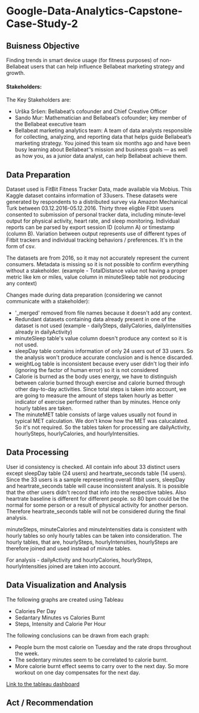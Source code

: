 # Google-Data-Analytics-Capstone-Case-Study-2
## Buisness Objective
Finding trends in smart device usage (for fitness purposes) of non-Bellabeat users that can help influence Bellabeat marketing strategy and growth.

#### Stakeholders:
The Key Stakeholders are:
- Urška Sršen: Bellabeat’s cofounder and Chief Creative Officer
- Sando Mur: Mathematician and Bellabeat’s cofounder; key member of the Bellabeat executive team
- Bellabeat marketing analytics team: A team of data analysts responsible for collecting, analyzing, and reporting data 
  that helps guide Bellabeat’s marketing strategy. You joined this team six months ago and have been busy learning about Bellabeat’’s 
  mission and business goals — as well as how you, as a junior data analyst, can help Bellabeat achieve them.

## Data Preparation
Dataset used is FitBit Fitness Tracker Data, made available via Mobius.
This Kaggle dataset contains information of 33users. These datasets were generated by respondents to a distributed
survey via Amazon Mechanical Turk between 03.12.2016-05.12.2016. Thirty three eligble Fitbit users consented to submission
of personal tracker data, including minute-level output for physical activity, heart rate, and sleep monitoring. Individual 
reports can be parsed by export session ID (column A) or timestamp (column B). Variation between output represents use of 
different types of Fitbit trackers and individual tracking behaviors / preferences.
It's in the form of csv.

The datasets are from 2016, so it may not accurately represent the current consumers.
Metadata is missing so it is not possible to confirm everything without a stakeholder.
	(example - TotalDistance value not having a proper metric like km or miles, 
	  	   value column in minuteSleep table not producing any context)

Changes made during data preparation (considering we cannot communicate with a stakeholder):
- '_merged' removed from file names because it doesn't add any context.
- Redundant datasets containing data already present in one of the dataset is not used (example - dailySteps, dailyCalories, dailyIntensities already in dailyActivity)
- minuteSleep table's value column doesn't produce any context so it is not used.
- sleepDay table contains information of only 24 users out of 33 users. So the analysis won't produce accurate conclusion and is hence discarded.
- weightLog table is inconsistent because every user didn't log their info (ignoring the factor of human error) so it is not considered
- Calorie is burned as the body uses energy, we have to distinguish between calorie burned through exercise and calorie burned through other 
day-to-day activities. Since total steps is taken into account, we are going to measure the amount of steps taken hourly as better indicator of 
exercise performed rather than by minutes. Hence only hourly tables are taken.
- The minuteMET table consists of large values usually not found in typical MET calculation. We don't know how the MET was calucalated. So it's not required.
So the tables taken for processing are dailyActivity, hourlySteps, hourlyCalories, and hourlyIntensities.

## Data Processing
User id consistency is checked. All contain info about 33 distinct users except sleepDay table (24 users) and heartrate_seconds table (14 users).
Since the 33 users is a sample representing overall fitbit users, sleepDay and heartrate_seconds table will cause inconsistent analysis. It is possible
that the other users didn't record that info into the respective tables. Also heartrate baseline is different for different people. so 80 bpm could be the
normal for some person or a result of physical activity for another person. Therefore heartrate_seconds table will not be considered during the final analysis.

minuteSteps, minuteCalories and minuteIntensities data is consistent with hourly tables so only hourly tables can be taken into consideration.
The hourly tables, that are, hourlySteps, hourlyIntensities, hourlySteps are therefore joined and used instead of minute tables.

For analysis - dailyActivity and hourlyCalories, hourlySteps, hourlyIntensities joined are taken into account.

## Data Visualization and Analysis
The following graphs are created using Tableau
- Calories Per Day 
- Sedantary Minutes vs Calories Burnt
- Steps, Intensity and Calorie Per Hour

The following conclusions can be drawn from each graph:
- People burn the most calorie on Tuesday and the rate drops throughout the week.
- The sedentary minutes seem to be correlated to calorie burnt.
- More calorie burnt effect seems to carry over to the next day. So more workout on one day compensates for the next day.

[Link to the tableau dashboard](https://public.tableau.com/app/profile/siddhartha.roy.chowdhury/viz/Book1_16357038602870/Dashboard1)

## Act / Recommendation

